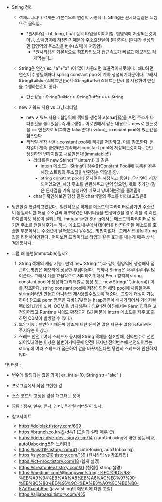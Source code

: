 - String 정리
  - 객체.. 그러나 객체는 기본적으로 변경이 가능하나, String은 원시타입같은 느낌으로 움직임..
    - *원시타입 : int, long, float 등의 타입을 이야기함. 힙영역에 저장되는것이 아닌, 스택영역에 저장되기때문에 주소값전달이 불가하다. (객체가 생성되면 힙영역의 주소값을 변수(스택)에 저장함)
      - *원시타입은 기본적으로 참조타입보다 접근속도가 빠르고 메모리도 적게먹는다..!

  - String은 연산( ex. "a"+"b" )이 많이 사용되면 효율적이지못하다.. 왜냐하면 연산이 수행될때마다 spring constant pool에 계속 생성되기때문이다. 그래서 StringBuilder(스레드안전x)나 StringBuffer(스레드안전o) 를 사용하여 연산을 수행하는것이 좋다.   
    - 단순성능 : StringBuilder > StringBuffer >>> String
  - new 키워드 사용 vs 그냥 리터럴
    - new 키워드 사용 : 힙영역에 객체를 생성하고(char[]값을 보면 주소가 다 다른것을 볼수있음..즉 새로생성.. 이로인해서 같은 내용으로 new로 만든것을 == 연산자로 비교하면 false뜬다!) value는 constant pool에 있는값을 참조한다
    - 리터럴 문자 사용 : constant pool에 객체를 저장하고, 이를 참조한다. 문자열이 계속 생성되면 계속해서 constant pool에 저장되는것이다.. 한번 생성하면 변하지않고 새로만든다!(immutable!!)
      - 리터를은 new String("").intern() 과 같음 
        - intern 메소드는 String이 상수풀(Constant Pool)에 등록된 경우 해당 스트링의 주소값을 반환하는 역할을 함.
        - string constant pool에 문자열을 저장하고 동일한 문자열이 저장되어있으면, 해당 주소를 반환해주고 만약 없으면, 새로 추가함 (같은 문자열을 계속 생성하여 메모리 낭비하는것을 줄여줌!)
	  - char[] 확인해보면 항상 같은 char배열의 주소를 바라보고있음!!
	  
- 당연한걸 헷갈리고있었다.. 일반적으로 객체를 메소드의 파라미터로넘기면 주소값이 동일하니깐 해당 주소값의 내부에있는 데이터들을 변경하였을 경우 이를 꼭 리턴하지않아도 적용이 잘되는데, immutalbe한 String에서는 메소드의 파리미터로 넘기면 주소를 전달해주기는 하나, 메소드 내부에서 데이터를 바꾼다한들 메소드를 호출한 부분에서는 주소값이 달라졌으니 알수있는 방법이없다.. 그래서 변경된 String값을 리턴해야만한다.. 어찌보면 프리미티브 타입과 같은 효과를 내는게 매우 상식적인듯하다..

- 그럼 왜 불변(immutable)일까?
  1. String 객체의 캐싱 기능 : 만약 new String("")과 같이 힙영역에 생성해서 접근하는방법은 메모리에 상당한 부담이된다.. 특히나 String은 너무너무너무 많이쓴다.. 그래서 이를 효율적으로 처리하기위해서 Perm 영역의 string constant pool에 생성하고(리터럴로 생성 또는 new String("").intern()) 이를 참조한다. string constant pool에 저장이되면 해당 pool에 처음들어온 string이라면 만들고 아니라면 재사용할수있도록 해준다.. 그렇게 캐싱이 가능하다! 참고로 perm 영역은 자바1.7부터는 heap영역에 배치가되어서 가바지컬렉터의 대상이되어, OOM 을 방지해준다 (1.6버전 이하에서는 Perm 영역은 고정되어있고 Runtime 시에도 확장되지 않기때문에 intern 메소드를 자주 호출하면 OOM이 발생할 수 있다.)
  2. 보안기능 : 불변하기떄문에 참조에 대한 문자열 값을 바꿀수 없음(return해서 주지않는 이상..)
  3. 스레드 안전 : 여러 스레드가 동시에 String 객체를 참조할때, 전역변수로 선언되어있지않는 이상은 불변이기때문에 안전! 하지만 전역변수에 선언되어있는 string에 여러 스레드가 접근하여 값을 바꾸게된다면 당연히 스레드에 안전하지않다..


*리터럴 : 
  - 변수에 할당되는 값을 의미( ex. int a=10, String str="abc" )
  - 프로그램에서 직접 표현한 값
  - 소스 코드의 고정된 값을 대표하는 용어
  - 종류 : 정수, 실수, 문자, 논리, 문자열 리터럴이 있다.


- 참고사이트 
  - https://dololak.tistory.com/699
  - https://brunch.co.kr/@kd4/1 (그림과 설명 매우 굿)
  - https://deep-dive-dev.tistory.com/14 (autoUnboxing에 대한 성능 비교,, autoUnboxing쓰면 느리다!)
  - https://java119.tistory.com/41 (autoBoxing, autoUnboxing)
  - https://siyoon210.tistory.com/139 (원시타입 vs 참조타입)
  - https://ict-nroo.tistory.com/18 (쉽게 설명)
  - https://creatordev.tistory.com/81 (친절한 string 설명)
  - https://medium.com/@joongwon/string-%EC%9D%98-%EB%A9%94%EB%AA%A8%EB%A6%AC%EC%97%90-%EB%8C%80%ED%95%9C-%EA%B3%A0%EC%B0%B0-57af94cbb6bc (java string의 메모리에 대한 고찰)
  - https://aljjabaegi.tistory.com/465